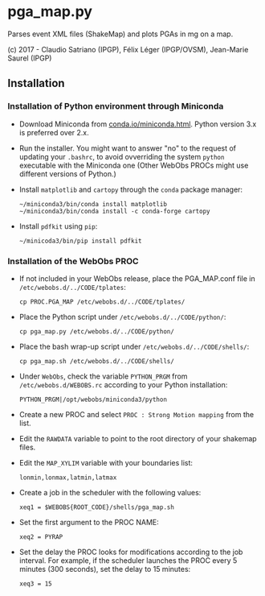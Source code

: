 # pga_map.py
Parses event XML files (ShakeMap) and plots PGAs in mg on a map.

(c) 2017 - Claudio Satriano (IPGP), Félix Léger (IPGP/OVSM), Jean-Marie Saurel (IPGP)

## Installation

### Installation of Python environment through Miniconda

  - Download Miniconda from
    [conda.io/miniconda.html](https://conda.io/miniconda.html).
    Python version 3.x is preferred over 2.x.

  - Run the installer. You might want to answer "no" to the
    request of updating your `.bashrc`, to avoid ovverriding
    the system `python` executable with the Miniconda one
    (Other WebObs PROCs might use different versions of Python.)

  - Install `matplotlib` and `cartopy` through the `conda`
    package manager:

        ~/miniconda3/bin/conda install matplotlib
        ~/miniconda3/bin/conda install -c conda-forge cartopy

  - Install `pdfkit` using `pip`:

        ~/minicoda3/bin/pip install pdfkit


### Installation of the WebObs PROC

  - If not included in your WebObs release, place the PGA_MAP.conf
    file in `/etc/webobs.d/../CODE/tplates`:

        cp PROC.PGA_MAP /etc/webobs.d/../CODE/tplates/

  - Place the Python script under `/etc/webobs.d/../CODE/python/`:

        cp pga_map.py /etc/webobs.d/../CODE/python/

  - Place the bash wrap-up script under
    `/etc/webobs.d/../CODE/shells/`:

        cp pga_map.sh /etc/webobs.d/../CODE/shells/

  - Under `WebObs`, check the variable `PYTHON_PRGM` from
    `/etc/webobs.d/WEBOBS.rc` according to your Python
    installation:

        PYTHON_PRGM|/opt/webobs/miniconda3/python

  - Create a new PROC and select
    `PROC : Strong Motion mapping` from the list.

  - Edit the `RAWDATA` variable to point to the root directory
    of your shakemap files.

  - Edit the `MAP_XYLIM` variable with your boundaries list:

        lonmin,lonmax,latmin,latmax

  - Create a job in the scheduler with the following values:

        xeq1 = $WEBOBS{ROOT_CODE}/shells/pga_map.sh

  - Set the first argument to the PROC NAME:

        xeq2 = PYRAP

  - Set the delay the PROC looks for modifications according to
    the job interval. For example, if the scheduler launches the
    PROC every 5 minutes (300 seconds), set the delay to 15
    minutes:

        xeq3 = 15

